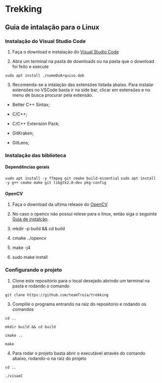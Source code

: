 # Trekking

  

## Guia de intalação para o Linux

  

###

  

  

### Instalação do Visual Studio Code

  

1. Faça o download e instalação do [Visual Studio Code](https://code.visualstudio.com/)

  

2. Abra um terminal na pasta de downloads ou na pasta que o download foi feito e execute

``sudo apt install ./nomeDoArquivo.deb``

  

3. Recomenda-se a intalação das extensões listada abaixo. Para instalar extensões no VSCode basta ir na side bar, clicar em extensões e no menu de busca procurar pela extensão.

- Better C++ Sintax;

- C/C++;

- C/C++ Extension Pack;

- GitKraken;

- GitLens;

  

### Instalação das biblioteca


#### Dependências gerais

``sudo apt install -y ffmpeg git cmake build-essential``
``sudo apt install -y g++ cmake make git libgtk2.0-dev pkg-config``

#### OpenCV

  

1. Faça o download da ultima release do [OpenCV](https://opencv.org/releases/).

  

2. No caso o opencv não possui relese para o linux, então siga o seguinte [Guia de instalção](https://docs.opencv.org/3.4/d7/d9f/tutorial_linux_install.html).

  
3. mkdir -p build && cd build


4. cmake ../opencv


5. make -j4


6. sudo make install



### Configurando o projeto

  

1. Clone este repositório para o local desejado abrindo um terminal na pasta e rodando o comando

``git clone https://github.com/teamTroia/trekking``
  

3. Complile o programa entrando na raiz do repositorio e rodando os comandos

``cd ..``

``mkdir build && cd build``

``cmake ..``

``make``
  

4. Para rodar o projeto basta abrir o executável através do comando abaixo, rodando-o na raiz do projeto

``cd ..``

``./visaoC``
